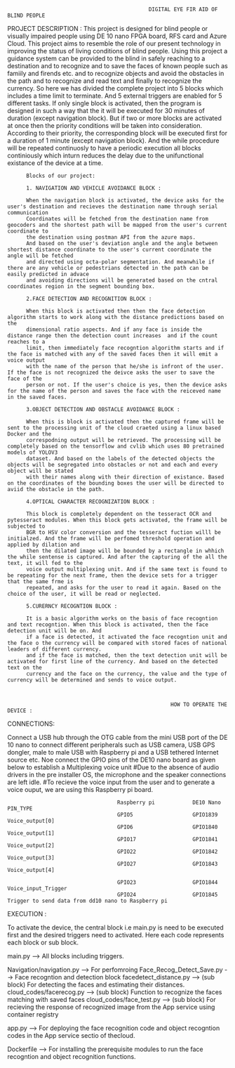                                                  DIGITAL EYE FIR AID OF BLIND PEOPLE

PROJECT DESCRIPTION :
          This project is designed for blind people or visually impaired people using DE 10 nano FPGA board, RFS card and Azure Cloud.
          This project aims to resemble the role of our present technology in improving the status of living conditions of blind people.
          Using this project a guidance system can be provided to the blind in safely reaching to a destination and to recognize and to 
          save the faces of known people such as famiily and firends etc. and to recognize objects and avoid the obstacles in the path 
          and to recognize and read text and finally to recognize the currency.
          So here we has divided the complete project into 5 blocks which includes a time limit to terminate. And 5 external triggers are
          enabled for 5 different tasks. If only single block is activated, then the program is designed in such a way that the it will be
          executed for 30 minutes of duration (except navigation block). But if two or more blocks are activated at once then the priority
          conditions will be taken into consideration. According to their priority, the corresponding block will be executed first for a 
          duration of 1 minute (except navigation block). And the while procedure will be repeated continuosly to have a periodic execution
          all blocks continiously which inturn reduces the delay due to the unifunctional existance of the device at a time.
          
          Blocks of our project:
          
          1. NAVIGATION AND VEHICLE AVOIDANCE BLOCK :
          
          When the navigation block is activated, the device asks for the user's destination and recieves the destination name through serial communication
          Coordinates will be fetched from the destination name from geocoders and the shortest path will be mapped from the user's current coordinate to 
          the destination using postman API from the azure maps.
          And based on the user's deviation angle and the angle between shortest distance coordinate to the user's current coordinate the angle will be fetched 
          and directed using octa-polar segmentation. And meanwhile if there are any vehicle or pedestrians detected in the path can be easily predicted in advace
          and avoiding directions will be generated based on the cntral coordinates region in the segment bounding box.
          
          2.FACE DETECTION AND RECOGNITION BLOCK :
          
          When this block is activated then then the face detection algorithm starts to work along with the distance predictions based on the
          dimensional ratio aspects. And if any face is inside the distance range then the detection count increases  and if the count reaches to a
          limit, then immediately face recogntion algorithm starts and if the face is matched with any of the saved faces then it will emit a voice output
          with the name of the person that he/she is infront of the user. If the face is not recognized the deivce asks the user to save the face of the 
          person or not. If the user's choice is yes, then the device asks for the name of the person and saves the face with the reiceved name in the saved faces.
          
          3.OBJECT DETECTION AND OBSTACLE AVOIDANCE BLOCK :

          When this is block is activated then the captured frame will be sent to the processing unit of the cloud craeted using a linux based Docker and the 
          correspodning output will be retrieved. The processing will be completely based on the tensorflow and cvlib which uses 80 pretrained models of YOLOV3
          dataset. And based on the labels of the detected objects the objects will be segregated into obstacles or not and each and every object will be stated
          with their names along with their direction of existance. Based on the coordinates of the bounding boxes the user will be directed to aviid the obstacle in the path.

          4.OPTICAL CHARACTER RECOGNIZATION BLOCK :
          
          This block is completely dependent on the tesseract OCR and pytesseract modules. When this block gets activated, the frame will be subjected to
          BGR to HSV color conversion and the tesseract fuction willl be initialzed. And the frame will be perfomed threshold operation and applied by dilation and 
          then the dilated image will be bounded by a rectangle in whhich the while sentense is captured. And after the capturing of the all the text, it will fed to the 
          voice output multiplexing unit. And if the same text is found to be repeating for the next frame, then the device sets for a trigger that the same frme is
          repeated, and asks for the user to read it again. Based on the choice of the user, it will be read or neglected.
          
          5.CURERNCY RECOGNTION BLOCK :
          
          It is a basic algorithm works on the basis of face recogntion and text recogntion. When this block is activated, then the face detection unit will be on. And
          if a face is detected, it activated the face recogntion unit and the face o the currency will be compared with stored faces of national leaders of different currency.
          and if the face is matched, then the text detection unit will be activated for first line of the currency. And based on the detected text on the 
          currency and the face on the currency, the value and the type of currency will be determined and sends to voice output.
          
          
          
                                                        HOW TO OPERATE THE DEVICE :
 CONNECTIONS:
 
 Connect a USB hub through the OTG cable from the mini USB port of the DE 10 nano to connect different peripherals such as USB camera, USB GPS dongler, male to male USB with Raspberry pi and a USB tethered Internet source etc. Noe connect the GPIO pins of the DE10 nano board as given below to establish a 
 Multiplexing voice unit
 #Due to the absence of audio drivers in the pre installer OS, the microphone and the speaker connections are left idle.
#To recieve the voice input from the user and to generate a voice ouput, we are using this Raspberry pi board. 
 
                                       Raspberry pi            DE10 Nano               PIN_TYPE
                                       GPIO5                   GPIO1839                Voice_output[0]
                                       GPIO6                   GPIO1840                Voice_output[1]
                                       GPIO17                  GPIO1841                Voice_output[2]            
                                       GPIO22                  GPIO1842                Voice_output[3]
                                       GPIO27                  GPIO1843                Voice_output[4]

                                       GPIO23                  GPIO1844                Voice_input_Trigger
                                       GPIO24                  GPIO1845                Trigger to send data from dd10 nano to Raspberry pi
 
EXECUTION :

To activate the device, the central block i.e main.py is need to be executed first and the desired triggers need to activated.
Here each code represents each block or sub block.

main.py                       -->    All blocks including triggers.

Navigation/navigation.py      -->    For perfomroing
Face_Recog_Detect_Save.py     -->    Face recogntion and detection block
facedetect_distance.py        -->    (sub block) For detecting the faces and estimating their distances.
cloud_codes/facerecog.py      -->    (sub block) Function to recognize the faces matching with saved faces
cloud_codes/face_test.py      -->    (sub block) For recieving the response of recognized image from the App service using container registry

app.py                        -->    For deploying the face recognition code and object recogntion codes in the App service sectio of thecloud.

Dockerfile                    -->    For installing the prerequisite modules to run the face recogntion and object recognition functions.


